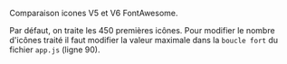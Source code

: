 Comparaison icones V5 et V6 FontAwesome.


Par défaut, on traite les 450 premières icônes.
Pour modifier le nombre d'icônes traité il faut modifier la valeur maximale dans la `boucle fort` du fichier `app.js` (ligne 90).